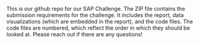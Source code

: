 ﻿This is our github repo for our SAP Challenge. The ZIP file contains the submission requirements for the challenge. It includes the report, data visualizations (which are embedded in the report), and the code files. The code files are numbered, which reflect the order in which they should be looked at. Please reach out if there are any questions!

